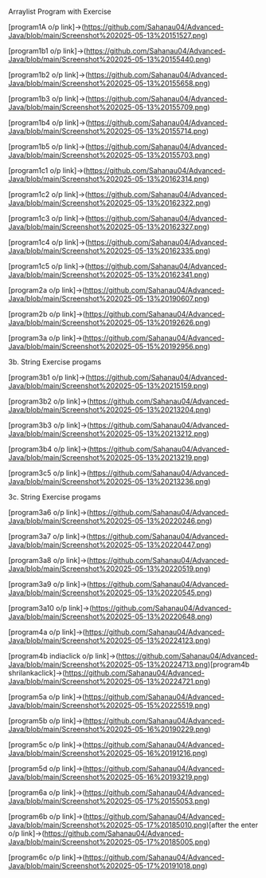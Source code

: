 Arraylist Program with Exercise

[program1A o/p link]->(https://github.com/Sahanau04/Advanced-Java/blob/main/Screenshot%202025-05-13%20151527.png)

[program1b1 o/p link]->(https://github.com/Sahanau04/Advanced-Java/blob/main/Screenshot%202025-05-13%20155440.png)

[program1b2 o/p link]->(https://github.com/Sahanau04/Advanced-Java/blob/main/Screenshot%202025-05-13%20155658.png)

[program1b3 o/p link]->(https://github.com/Sahanau04/Advanced-Java/blob/main/Screenshot%202025-05-13%20155709.png)

[program1b4 o/p link]->(https://github.com/Sahanau04/Advanced-Java/blob/main/Screenshot%202025-05-13%20155714.png)

[program1b5 o/p link]->(https://github.com/Sahanau04/Advanced-Java/blob/main/Screenshot%202025-05-13%20155703.png)

[program1c1 o/p link]->(https://github.com/Sahanau04/Advanced-Java/blob/main/Screenshot%202025-05-13%20162314.png)

[program1c2 o/p link]->(https://github.com/Sahanau04/Advanced-Java/blob/main/Screenshot%202025-05-13%20162322.png)

[program1c3 o/p link]->(https://github.com/Sahanau04/Advanced-Java/blob/main/Screenshot%202025-05-13%20162327.png)

[program1c4 o/p link]->(https://github.com/Sahanau04/Advanced-Java/blob/main/Screenshot%202025-05-13%20162335.png)

[program1c5 o/p link]->(https://github.com/Sahanau04/Advanced-Java/blob/main/Screenshot%202025-05-13%20162341.png)

[program2a o/p link]->(https://github.com/Sahanau04/Advanced-Java/blob/main/Screenshot%202025-05-13%20190607.png)

[program2b o/p link]->(https://github.com/Sahanau04/Advanced-Java/blob/main/Screenshot%202025-05-13%20192626.png)

[program3a o/p link]->(https://github.com/Sahanau04/Advanced-Java/blob/main/Screenshot%202025-05-15%20192956.png)

3b. String Exercise progams

[program3b1 o/p link]->(https://github.com/Sahanau04/Advanced-Java/blob/main/Screenshot%202025-05-13%20215159.png)

[program3b2 o/p link]->(https://github.com/Sahanau04/Advanced-Java/blob/main/Screenshot%202025-05-13%20213204.png)

[program3b3 o/p link]->(https://github.com/Sahanau04/Advanced-Java/blob/main/Screenshot%202025-05-13%20213212.png)

[program3b4 o/p link]->(https://github.com/Sahanau04/Advanced-Java/blob/main/Screenshot%202025-05-13%20213219.png)

[program3c5 o/p link]->(https://github.com/Sahanau04/Advanced-Java/blob/main/Screenshot%202025-05-13%20213236.png)

3c. String Exercise progams

[program3a6 o/p link]->(https://github.com/Sahanau04/Advanced-Java/blob/main/Screenshot%202025-05-13%20220246.png)

[program3a7 o/p link]->(https://github.com/Sahanau04/Advanced-Java/blob/main/Screenshot%202025-05-13%20220447.png)

[program3a8 o/p link]->(https://github.com/Sahanau04/Advanced-Java/blob/main/Screenshot%202025-05-13%20220519.png)

[program3a9 o/p link]->(https://github.com/Sahanau04/Advanced-Java/blob/main/Screenshot%202025-05-13%20220545.png)

[program3a10 o/p link]->(https://github.com/Sahanau04/Advanced-Java/blob/main/Screenshot%202025-05-13%20220648.png)

[program4a o/p link]->(https://github.com/Sahanau04/Advanced-Java/blob/main/Screenshot%202025-05-13%20224123.png)

[program4b indiaclick o/p link]->(https://github.com/Sahanau04/Advanced-Java/blob/main/Screenshot%202025-05-13%20224713.png)[program4b shrilankaclick]->(https://github.com/Sahanau04/Advanced-Java/blob/main/Screenshot%202025-05-13%20224721.png)

[program5a o/p link]->(https://github.com/Sahanau04/Advanced-Java/blob/main/Screenshot%202025-05-15%20225519.png)

[program5b o/p link]->(https://github.com/Sahanau04/Advanced-Java/blob/main/Screenshot%202025-05-16%20190229.png)

[program5c o/p link]->(https://github.com/Sahanau04/Advanced-Java/blob/main/Screenshot%202025-05-16%20191216.png)

[program5d o/p link]->(https://github.com/Sahanau04/Advanced-Java/blob/main/Screenshot%202025-05-16%20193219.png)

[program6a o/p link]->(https://github.com/Sahanau04/Advanced-Java/blob/main/Screenshot%202025-05-17%20155053.png)

[program6b o/p link]->(https://github.com/Sahanau04/Advanced-Java/blob/main/Screenshot%202025-05-17%20185010.png)[after the enter o/p link]->(https://github.com/Sahanau04/Advanced-Java/blob/main/Screenshot%202025-05-17%20185005.png)

[program6c o/p link]->(https://github.com/Sahanau04/Advanced-Java/blob/main/Screenshot%202025-05-17%20191018.png)
